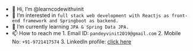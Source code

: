 - 👋 Hi, I’m @learncodewithvinit
- 👀 I’m interested in `full stack web development with Reactjs as front-end framework and Springboot as backend.`
- 🌱 I’m currently learning `JPA & Spring Data JPA.`
- 📫 How to reach me
      1. Email ID: `pandeyvinit2019@gmail.com`
      2. Mobile No: `+91-9721417574`
      3. Linkedln profile: [click here](https://www.linkedin.com/in/vinit-pandey-286141185 "Vinit Pandey")

<!---
learncodewithvinit/learncodewithvinit is a ✨ special ✨ repository because its `README.md` (this file) appears on your GitHub profile.
You can click the Preview link to take a look at your changes.
--->

